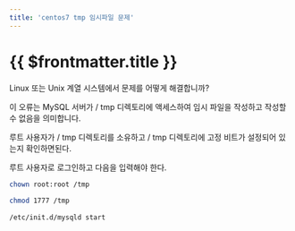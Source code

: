 ```yaml
---
title: 'centos7 tmp 임시파일 문제'
---
```


# {{ $frontmatter.title }}



Linux 또는 Unix 계열 시스템에서 문제를 어떻게 해결합니까?
 
이 오류는 MySQL 서버가 / tmp 디렉토리에 액세스하여 임시 파일을 작성하고 작성할 수 없음을 의미합니다. 

루트 사용자가 / tmp 디렉토리를 소유하고 / tmp 디렉토리에 고정 비트가 설정되어 있는지 확인하면된다.

루트 사용자로 로그인하고 다음을 입력해야 한다.


```bash
chown root:root /tmp
  
chmod 1777 /tmp
  
/etc/init.d/mysqld start
```





